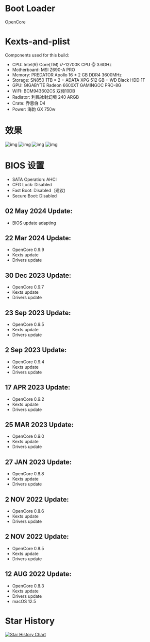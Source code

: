# Boot Loader

OpenCore

# Kexts-and-plist

Components used for this build:

- CPU: Intel(R) Core(TM) i7-12700K CPU @ 3.6GHz
- Motherboard: MSI Z690-A PRO
- Memory: PREDATOR Apollo 16 * 2 GB DDR4 3600MHz
- Storage: SN850 1TB * 2 + ADATA XPG 512 GB + WD Black HDD 1T
- GPU: GIGABYTE Radeon 6600XT GAMINGOC PRO-8G
- WIFI: BCM943602CS 双频10DB
- Radiator: 利民冰封幻境 240 ARGB
- Crate: 乔思伯 D4
- Power: 海韵 GX 750w

# 效果
![img](https://github.com/wangwanjie/MSI-Z690-A-PRO-12700K-6600XT/blob/main/Images/boot.png)
![img](https://github.com/wangwanjie/MSI-Z690-A-PRO-12700K-6600XT/blob/main/Images/summary.png)
![img](https://github.com/wangwanjie/MSI-Z690-A-PRO-12700K-6600XT/blob/main/Images/settings.png)
![img](https://github.com/wangwanjie/MSI-Z690-A-PRO-12700K-6600XT/blob/main/Images/neofetch.png)

# BIOS 设置

- SATA Operation: AHCI
- CFG Lock: Disabled
- Fast Boot: Disabled（建议)
- Secure Boot: Disabled

## 02 May 2024 Update:
- BIOS update adapting

## 22 Mar 2024 Update:
- OpenCore 0.9.9
- Kexts update
- Drivers update

## 30 Dec 2023 Update:
- OpenCore 0.9.7
- Kexts update
- Drivers update

## 23 Sep 2023 Update:
- OpenCore 0.9.5
- Kexts update
- Drivers update

## 2 Sep 2023 Update:
- OpenCore 0.9.4
- Kexts update
- Drivers update

## 17 APR 2023 Update:
- OpenCore 0.9.2
- Kexts update
- Drivers update

## 25 MAR 2023 Update:
- OpenCore 0.9.0
- Kexts update
- Drivers update

## 27 JAN 2023 Update:
- OpenCore 0.8.8
- Kexts update
- Drivers update

## 2 NOV 2022 Update:
- OpenCore 0.8.6
- Kexts update
- Drivers update

## 2 NOV 2022 Update:
- OpenCore 0.8.5
- Kexts update
- Drivers update

## 12 AUG 2022 Update:
- OpenCore 0.8.3
- Kexts update
- Drivers update
- macOS 12.5

# Star History

[![Star History Chart](https://api.star-history.com/svg?repos=wangwanjie/MSI-Z690-A-PRO-12700K-6600XT&type=Date)](https://star-history.com/#wangwanjie/MSI-Z690-A-PRO-12700K-6600XT&Date)